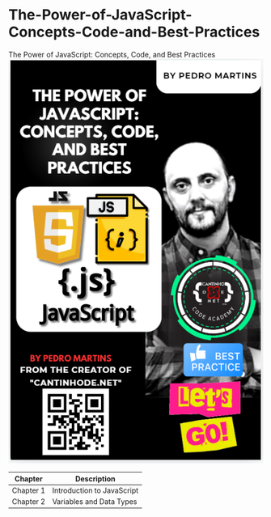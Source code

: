 # The-Power-of-JavaScript-Concepts-Code-and-Best-Practices
The Power of JavaScript: Concepts, Code, and Best Practices
![alt text](image.png)


| Chapter | Description |
|---------|-------------|
| Chapter 1       |Introduction to JavaScript|
| Chapter 2       |Variables and Data Types|

